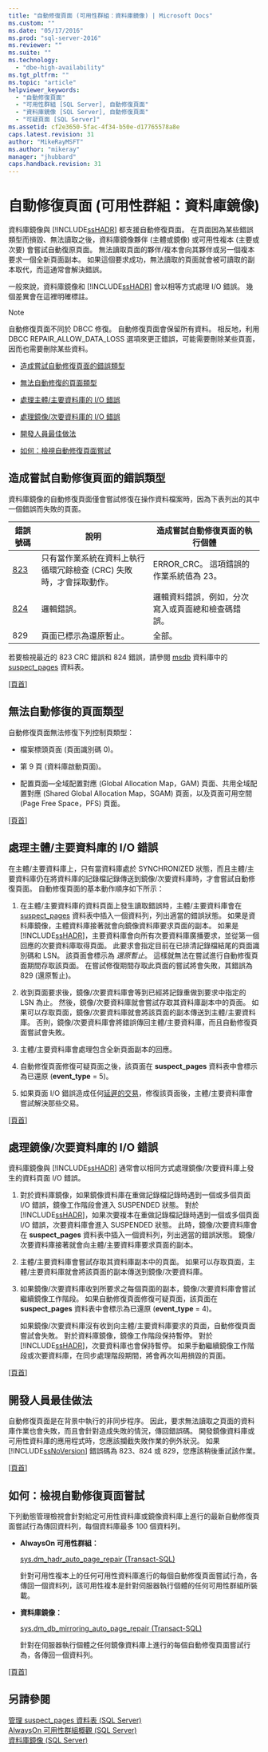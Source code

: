 ```yaml
---
title: "自動修復頁面 (可用性群組：資料庫鏡像) | Microsoft Docs"
ms.custom: ""
ms.date: "05/17/2016"
ms.prod: "sql-server-2016"
ms.reviewer: ""
ms.suite: ""
ms.technology: 
  - "dbe-high-availability"
ms.tgt_pltfrm: ""
ms.topic: "article"
helpviewer_keywords: 
  - "自動修復頁面"
  - "可用性群組 [SQL Server], 自動修復頁面"
  - "資料庫鏡像 [SQL Server], 自動修復頁面"
  - "可疑頁面 [SQL Server]"
ms.assetid: cf2e3650-5fac-4f34-b50e-d17765578a8e
caps.latest.revision: 31
author: "MikeRayMSFT"
ms.author: "mikeray"
manager: "jhubbard"
caps.handback.revision: 31
---
```

# 自動修復頁面 (可用性群組：資料庫鏡像)
  資料庫鏡像與 [!INCLUDE[ssHADR](../../includes/sshadr-md.md)] 都支援自動修復頁面。 在頁面因為某些錯誤類型而損毀、無法讀取之後，資料庫鏡像夥伴 (主體或鏡像) 或可用性複本 (主要或次要) 會嘗試自動復原頁面。 無法讀取頁面的夥伴/複本會向其夥伴或另一個複本要求一個全新頁面副本。 如果這個要求成功，無法讀取的頁面就會被可讀取的副本取代，而這通常會解決錯誤。  
  
 一般來說，資料庫鏡像和 [!INCLUDE[ssHADR](../../includes/sshadr-md.md)] 會以相等方式處理 I/O 錯誤。 幾個差異會在這裡明確標註。  
  
> [!NOTE]  
>  自動修復頁面不同於 DBCC 修復。 自動修復頁面會保留所有資料。 相反地，利用 DBCC REPAIR_ALLOW_DATA_LOSS 選項來更正錯誤，可能需要刪除某些頁面，因而也需要刪除某些資料。  
  
-   [造成嘗試自動修復頁面的錯誤類型](#ErrorTypes)  
  
-   [無法自動修復的頁面類型](#UnrepairablePageTypes)  
  
-   [處理主體/主要資料庫的 I/O 錯誤](#PrimaryIOErrors)  
  
-   [處理鏡像/次要資料庫的 I/O 錯誤](#SecondaryIOErrors)  
  
-   [開發人員最佳做法](#DevBP)  
  
-   [如何：檢視自動修復頁面嘗試](#ViewAPRattempts)  
  
##  <a name="ErrorTypes"></a> 造成嘗試自動修復頁面的錯誤類型  
 資料庫鏡像的自動修復頁面僅會嘗試修復在操作資料檔案時，因為下表列出的其中一個錯誤而失敗的頁面。  
  
|錯誤號碼|說明|造成嘗試自動修復頁面的執行個體|  
|------------------|-----------------|---------------------------------------------------------|  
|[823](../Topic/MSSQLSERVER_823.md)|只有當作業系統在資料上執行循環冗餘檢查 (CRC) 失敗時，才會採取動作。|ERROR_CRC。 這項錯誤的作業系統值為 23。|  
|[824](../Topic/MSSQLSERVER_824.md)|邏輯錯誤。|邏輯資料錯誤，例如，分次寫入或頁面總和檢查碼錯誤。|  
|829|頁面已標示為還原暫止。|全部。|  
  
 若要檢視最近的 823 CRC 錯誤和 824 錯誤，請參閱 [msdb](../../relational-databases/databases/msdb-database.md) 資料庫中的 [suspect_pages](../../relational-databases/system-tables/suspect-pages-transact-sql.md) 資料表。  
  
 [&#91;頁首&#93;](#Top)  
  
##  <a name="UnrepairablePageTypes"></a> 無法自動修復的頁面類型  
 自動修復頁面無法修復下列控制頁類型：  
  
-   檔案標頭頁面 (頁面識別碼 0)。  
  
-   第 9 頁 (資料庫啟動頁面)。  
  
-   配置頁面—全域配置對應 (Global Allocation Map，GAM) 頁面、共用全域配置對應 (Shared Global Allocation Map，SGAM) 頁面，以及頁面可用空間 (Page Free Space，PFS) 頁面。  
  
 [&#91;頁首&#93;](#Top)  
  
##  <a name="PrimaryIOErrors"></a> 處理主體/主要資料庫的 I/O 錯誤  
 在主體/主要資料庫上，只有當資料庫處於 SYNCHRONIZED 狀態，而且主體/主要資料庫仍在將資料庫的記錄檔記錄傳送到鏡像/次要資料庫時，才會嘗試自動修復頁面。 自動修復頁面的基本動作順序如下所示：  
  
1.  在主體/主要資料庫的資料頁面上發生讀取錯誤時，主體/主要資料庫會在 [suspect_pages](../../relational-databases/system-tables/suspect-pages-transact-sql.md) 資料表中插入一個資料列，列出適當的錯誤狀態。 如果是資料庫鏡像，主體資料庫接著就會向鏡像資料庫要求頁面的副本。 如果是 [!INCLUDE[ssHADR](../../includes/sshadr-md.md)]，主要資料庫會向所有次要資料庫廣播要求，並從第一個回應的次要資料庫取得頁面。 此要求會指定目前在已排清記錄檔結尾的頁面識別碼和 LSN。 該頁面會標示為 *還原暫止*。 這樣就無法在嘗試進行自動修復頁面期間存取該頁面。 在嘗試修復期間存取此頁面的嘗試將會失敗，其錯誤為 829 (還原暫止)。  
  
2.  收到頁面要求後，鏡像/次要資料庫會等到已經將記錄重做到要求中指定的 LSN 為止。 然後，鏡像/次要資料庫就會嘗試存取其資料庫副本中的頁面。 如果可以存取頁面，鏡像/次要資料庫就會將該頁面的副本傳送到主體/主要資料庫。 否則，鏡像/次要資料庫會將錯誤傳回主體/主要資料庫，而且自動修復頁面嘗試會失敗。  
  
3.  主體/主要資料庫會處理包含全新頁面副本的回應。  
  
4.  自動修復頁面修復可疑頁面之後，該頁面在 **suspect_pages** 資料表中會標示為已還原 (**event_type** = 5)。  
  
5.  如果頁面 I/O 錯誤造成任何[延遲的交易](../../relational-databases/backup-restore/deferred-transactions-sql-server.md)，修復該頁面後，主體/主要資料庫會嘗試解決那些交易。  
  
 [&#91;頁首&#93;](#Top)  
  
##  <a name="SecondaryIOErrors"></a> 處理鏡像/次要資料庫的 I/O 錯誤  
 資料庫鏡像與 [!INCLUDE[ssHADR](../../includes/sshadr-md.md)] 通常會以相同方式處理鏡像/次要資料庫上發生的資料頁面 I/O 錯誤。  
  
1.  對於資料庫鏡像，如果鏡像資料庫在重做記錄檔記錄時遇到一個或多個頁面 I/O 錯誤，鏡像工作階段會進入 SUSPENDED 狀態。 對於 [!INCLUDE[ssHADR](../../includes/sshadr-md.md)]，如果次要複本在重做記錄檔記錄時遇到一個或多個頁面 I/O 錯誤，次要資料庫會進入 SUSPENDED 狀態。 此時，鏡像/次要資料庫會在 **suspect_pages** 資料表中插入一個資料列，列出適當的錯誤狀態。 鏡像/次要資料庫接著就會向主體/主要資料庫要求頁面的副本。  
  
2.  主體/主要資料庫會嘗試存取其資料庫副本中的頁面。 如果可以存取頁面，主體/主要資料庫就會將該頁面的副本傳送到鏡像/次要資料庫。  
  
3.  如果鏡像/次要資料庫收到所要求之每個頁面的副本，鏡像/次要資料庫會嘗試繼續鏡像工作階段。 如果自動修復頁面修復可疑頁面，該頁面在 **suspect_pages** 資料表中會標示為已還原 (**event_type** = 4)。  
  
     如果鏡像/次要資料庫沒有收到向主體/主要資料庫要求的頁面，自動修復頁面嘗試會失敗。 對於資料庫鏡像，鏡像工作階段保持暫停。 對於 [!INCLUDE[ssHADR](../../includes/sshadr-md.md)]，次要資料庫也會保持暫停。 如果手動繼續鏡像工作階段或次要資料庫，在同步處理階段期間，將會再次叫用損毀的頁面。  
  
 [&#91;頁首&#93;](#Top)  
  
##  <a name="DevBP"></a> 開發人員最佳做法  
 自動修復頁面是在背景中執行的非同步程序。 因此，要求無法讀取之頁面的資料庫作業也會失敗，而且會針對造成失敗的情況，傳回錯誤碼。 開發鏡像資料庫或可用性資料庫的應用程式時，您應該攔截失敗作業的例外狀況。 如果 [!INCLUDE[ssNoVersion](../../includes/ssnoversion-md.md)] 錯誤碼為 823、824 或 829，您應該稍後重試該作業。  
  
 [&#91;頁首&#93;](#Top)  
  
##  <a name="ViewAPRattempts"></a> 如何：檢視自動修復頁面嘗試  
 下列動態管理檢視會針對給定可用性資料庫或鏡像資料庫上進行的最新自動修復頁面嘗試行為傳回資料列，每個資料庫最多 100 個資料列。  
  
-   **AlwaysOn 可用性群組：**  
  
     [sys.dm_hadr_auto_page_repair &#40;Transact-SQL&#41;](../../relational-databases/system-dynamic-management-views/sys-dm-hadr-auto-page-repair-transact-sql.md)  
  
     針對可用性複本上的任何可用性資料庫進行的每個自動修復頁面嘗試行為，各傳回一個資料列，該可用性複本是針對伺服器執行個體的任何可用性群組所裝載。  
  
-   **資料庫鏡像：**  
  
     [sys.dm_db_mirroring_auto_page_repair &#40;Transact-SQL&#41;](../Topic/sys.dm_db_mirroring_auto_page_repair%20\(Transact-SQL\).md)  
  
     針對在伺服器執行個體之任何鏡像資料庫上進行的每個自動修復頁面嘗試行為，各傳回一個資料列。  
  
 [&#91;頁首&#93;](#Top)  
  
## 另請參閱  
 [管理 suspect_pages 資料表 &#40;SQL Server&#41;](../../relational-databases/backup-restore/manage-the-suspect-pages-table-sql-server.md)   
 [AlwaysOn 可用性群組概觀 &#40;SQL Server&#41;](../../database-engine/availability-groups/windows/overview-of-always-on-availability-groups-sql-server.md)   
 [資料庫鏡像 &#40;SQL Server&#41;](../../database-engine/database-mirroring/database-mirroring-sql-server.md)  
  
  